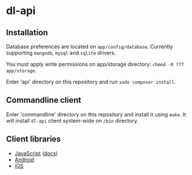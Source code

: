 dl-api
===

Installation
---

Database preferences are located on `app/config/database`. Currently supporting `mongodb`, `mysql` and `sqlite` drivers.

You must apply write permissions on app/storage directory: `chmod -R 777 app/storage`.

Enter 'api' directory on this repository and run `sudo composer install`.

Commandline client
---

Enter 'commandline' directory on this repository and install it using `make`. It
will install `dl-api` client system-wide on `/bin` directory.

Client libraries
---

- [JavaScript](https://github.com/doubleleft/dl-api-javascript) ([docs](http://doubleleft.github.io/dl-api-javascript))
- [Android](https://github.com/doubleleft/dl-api-android)
- [iOS](https://github.com/doubleleft/dl-api-ios)
